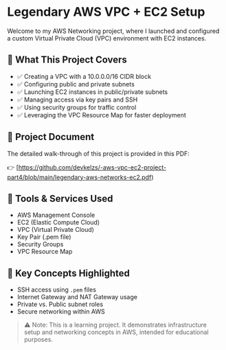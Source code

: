 # Legendary AWS VPC + EC2 Setup

Welcome to my AWS Networking project, where I launched and configured a custom Virtual Private Cloud (VPC) environment with EC2 instances.

## 📂 What This Project Covers

- ✅ Creating a VPC with a 10.0.0.0/16 CIDR block
- ✅ Configuring public and private subnets
- ✅ Launching EC2 instances in public/private subnets
- ✅ Managing access via key pairs and SSH
- ✅ Using security groups for traffic control
- ✅ Leveraging the VPC Resource Map for faster deployment

## 📄 Project Document

The detailed walk-through of this project is provided in this PDF:

👉 [https://github.com/devkelzs/-aws-vpc-ec2-project-part4/blob/main/legendary-aws-networks-ec2.pdf)

## 🚀 Tools & Services Used

- AWS Management Console
- EC2 (Elastic Compute Cloud)
- VPC (Virtual Private Cloud)
- Key Pair (.pem file)
- Security Groups
- VPC Resource Map

## 🔐 Key Concepts Highlighted

- SSH access using `.pem` files
- Internet Gateway and NAT Gateway usage
- Private vs. Public subnet roles
- Secure networking within AWS

> ⚠️ Note: This is a learning project. It demonstrates infrastructure setup and networking concepts in AWS, intended for educational purposes.


